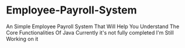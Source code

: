 # Employee-Payroll-System
An Simple Employee Payroll System That Will Help You Understand The Core Functionalities Of Java
Currently it's not fully completed I'm Still Working on it
